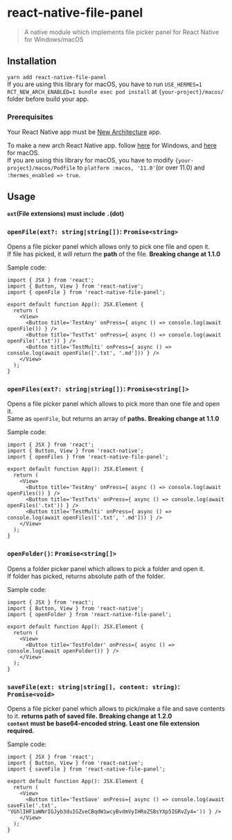 # react-native-file-panel
> A native module which implements file picker panel for React Native for Windows/macOS

## Installation
`yarn add react-native-file-panel`\
If you are using this library for macOS, you have to run `USE_HERMES=1 RCT_NEW_ARCH_ENABLED=1 bundle exec pod install` at `{your-project}/macos/` folder before build your app.

### Prerequisites
Your React Native app must be [New Architecture](https://reactnative.dev/docs/the-new-architecture/landing-page) app.

To make a new arch React Native app. follow [here](https://github.com/microsoft/react-native-windows/wiki/Using-the-new-architecture-templates) for Windows, and [here](https://github.com/reactwg/react-native-new-architecture/blob/main/docs/enable-apps.md) for macOS.\
If you are using this library for macOS, you have to modify `{your-project}/macos/Podfile` to `platform :macos, '11.0'`(or over 11.0) and `:hermes_enabled => true`.

## Usage
**`ext`(File extensions) must include `.`(dot)**

### `openFile(ext?: string|string[])`: `Promise<string>`
Opens a file picker panel which allows only to pick one file and open it.\
If file has picked, it will return the **path** of the file. **Breaking change at 1.1.0**

Sample code:
```
import { JSX } from 'react';
import { Button, View } from 'react-native';
import { openFile } from 'react-native-file-panel';

export default function App(): JSX.Element {
  return (
    <View>
      <Button title='TestAny' onPress={ async () => console.log(await openFile()) } />
      <Button title='TestTxt' onPress={ async () => console.log(await openFile('.txt')) } />
      <Button title='TestMulti' onPress={ async () => console.log(await openFile(['.txt', '.md'])) } />
    </View>
  );
}
```

### `openFiles(ext?: string|string[])`: `Promise<string[]>`
Opens a file picker panel which allows to pick more than one file and open it.\
Same as `openFile`, but returns an array of **paths.** **Breaking change at 1.1.0**

Sample code:
```
import { JSX } from 'react';
import { Button, View } from 'react-native';
import { openFiles } from 'react-native-file-panel';

export default function App(): JSX.Element {
  return (
    <View>
      <Button title='TestAny' onPress={ async () => console.log(await openFiles()) } />
      <Button title='TestTxts' onPress={ async () => console.log(await openFiles('.txt')) } />
      <Button title='TestMulti' onPress={ async () => console.log(await openFiles(['.txt', '.md'])) } />
    </View>
  );
}
```

### `openFolder()`: `Promise<string[]>`
Opens a folder picker panel which allows to pick a folder and open it.\
If folder has picked, returns absolute path of the folder.

Sample code:
```
import { JSX } from 'react';
import { Button, View } from 'react-native';
import { openFolder } from 'react-native-file-panel';

export default function App(): JSX.Element {
  return (
    <View>
      <Button title='TestFolder' onPress={ async () => console.log(await openFolder()) } />
    </View>
  );
}
```

### `saveFile(ext: string|string[], content: string)`: `Promise<void>`
Opens a file picker panel which allows to pick/make a file and save contents to it. **returns path of saved file.** **Breaking change at 1.2.0**\
**`content` must be base64-encoded string.**
**Least one file extension required.**

Sample code:
```
import { JSX } from 'react';
import { Button, View } from 'react-native';
import { saveFile } from 'react-native-file-panel';

export default function App(): JSX.Element {
  return (
    <View>
      <Button title='TestSave' onPress={ async () => console.log(await saveFile('.txt', 'VGhlIHF1aWNrIGJyb3duIGZveCBqdW1wcyBvdmVyIHRoZSBsYXp5IGRvZy4=')) } />
    </View>
  );
}
```
